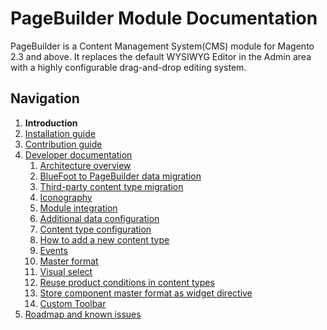 # PageBuilder Module Documentation

PageBuilder is a Content Management System(CMS) module for Magento 2.3 and above.
It replaces the default WYSIWYG Editor in the Admin area with a highly configurable drag-and-drop editing system.

## Navigation

1. **Introduction**
2. [Installation guide]
3. [Contribution guide]
4. [Developer documentation]
    1. [Architecture overview]
    1. [BlueFoot to PageBuilder data migration]
    1. [Third-party content type migration]
    1. [Iconography]
    1. [Module integration]
    1. [Additional data configuration]
    1. [Content type configuration]
    1. [How to add a new content type]
    1. [Events]
    1. [Master format]
    1. [Visual select]
    1. [Reuse product conditions in content types]
    1. [Store component master format as widget directive]
    1. [Custom Toolbar]
5. [Roadmap and known issues]

[Introduction]: README.md
[Installation Guide]: install.md
[Contribution guide]: CONTRIBUTING.md
[Developer documentation]: developer-documentation.md
[Architecture overview]: architecture-overview.md
[BlueFoot to PageBuilder data migration]: bluefoot-data-migration.md
[Third-party content type migration]: new-content-type-example.md
[Iconography]: iconography.md
[Module integration]: module-integration.md
[Additional data configuration]: custom-configuration.md
[Content type configuration]: content-type-configuration.md
[How to add a new content type]: how-to-add-new-content-type.md
[Events]: events.md
[Bindings]: bindings.md
[Master format]: master-format.md
[Visual select]: visual-select.md
[Reuse product conditions in content types]: product-conditions.md
[Store component master format as widget directive]: widget-directive.md
[Custom Toolbar]: toolbar.md
[Roadmap and Known Issues]: roadmap.md

